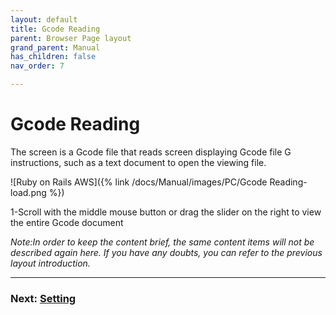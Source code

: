 ```yaml
---
layout: default
title: Gcode Reading
parent: Browser Page layout
grand_parent: Manual
has_children: false
nav_order: 7

--- 
```



# Gcode Reading

The screen is a Gcode file that reads screen displaying Gcode file G instructions, such as a text document to open the viewing file.

![Ruby on Rails AWS]({% link /docs/Manual/images/PC/Gcode Reading-load.png %})

1-Scroll with the middle mouse button or drag the slider on the right to view the entire Gcode document



_Note:In order to keep the content brief, the same content items will not be described again here. If you have any doubts, you can refer to the previous layout introduction._

---
### Next: [Setting](/just-the-docs/docs/Manual/Browser%20Page%20Setting)